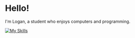 # Hello!
I'm Logan, a student who enjoys computers and programming.

[![My Skills](https://skillicons.dev/icons?i=rust,go,zig,c,html,wasm)](https://skillicons.dev)

